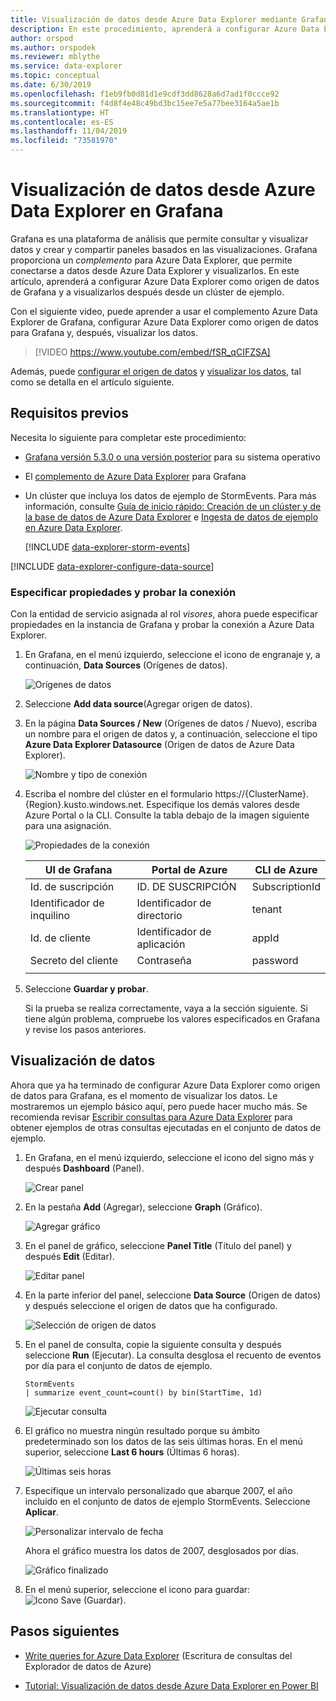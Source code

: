 ```yaml
---
title: Visualización de datos desde Azure Data Explorer mediante Grafana
description: En este procedimiento, aprenderá a configurar Azure Data Explorer como origen de datos de Grafana y a visualizarlos después desde un clúster de ejemplo.
author: orspod
ms.author: orspodek
ms.reviewer: mblythe
ms.service: data-explorer
ms.topic: conceptual
ms.date: 6/30/2019
ms.openlocfilehash: f1eb9fb0d81d1e9cdf3dd8628a6d7ad1f0ccce92
ms.sourcegitcommit: f4d8f4e48c49bd3bc15ee7e5a77bee3164a5ae1b
ms.translationtype: HT
ms.contentlocale: es-ES
ms.lasthandoff: 11/04/2019
ms.locfileid: "73581970"
---
```

# <a name="visualize-data-from-azure-data-explorer-in-grafana"></a>Visualización de datos desde Azure Data Explorer en Grafana

Grafana es una plataforma de análisis que permite consultar y visualizar datos y crear y compartir paneles basados en las visualizaciones. Grafana proporciona un *complemento* para Azure Data Explorer, que permite conectarse a datos desde Azure Data Explorer y visualizarlos. En este artículo, aprenderá a configurar Azure Data Explorer como origen de datos de Grafana y a visualizarlos después desde un clúster de ejemplo.

Con el siguiente video, puede aprender a usar el complemento Azure Data Explorer de Grafana, configurar Azure Data Explorer como origen de datos para Grafana y, después, visualizar los datos. 

> [!VIDEO https://www.youtube.com/embed/fSR_qCIFZSA]

Además, puede [configurar el origen de datos](#configure-the-data-source) y [visualizar los datos](#visualize-data), tal como se detalla en el artículo siguiente.

## <a name="prerequisites"></a>Requisitos previos

Necesita lo siguiente para completar este procedimiento:

* [Grafana versión 5.3.0 o una versión posterior](https://docs.grafana.org/installation/) para su sistema operativo

* El [complemento de Azure Data Explorer](https://grafana.com/plugins/grafana-azure-data-explorer-datasource/installation) para Grafana

* Un clúster que incluya los datos de ejemplo de StormEvents. Para más información, consulte [Guía de inicio rápido: Creación de un clúster y de la base de datos de Azure Data Explorer](create-cluster-database-portal.md) e [Ingesta de datos de ejemplo en Azure Data Explorer](ingest-sample-data.md).

    [!INCLUDE [data-explorer-storm-events](../../includes/data-explorer-storm-events.md)]

[!INCLUDE [data-explorer-configure-data-source](../../includes/data-explorer-configure-data-source.md)]

### <a name="specify-properties-and-test-the-connection"></a>Especificar propiedades y probar la conexión

Con la entidad de servicio asignada al rol *visores*, ahora puede especificar propiedades en la instancia de Grafana y probar la conexión a Azure Data Explorer.

1. En Grafana, en el menú izquierdo, seleccione el icono de engranaje y, a continuación, **Data Sources** (Orígenes de datos).

    ![Orígenes de datos](media/grafana/data-sources.png)

1. Seleccione **Add data source**(Agregar origen de datos).

1. En la página **Data Sources / New** (Orígenes de datos / Nuevo), escriba un nombre para el origen de datos y, a continuación, seleccione el tipo **Azure Data Explorer Datasource** (Origen de datos de Azure Data Explorer).

    ![Nombre y tipo de conexión](media/grafana/connection-name-type.png)

1. Escriba el nombre del clúster en el formulario https://{ClusterName}.{Region}.kusto.windows.net. Especifique los demás valores desde Azure Portal o la CLI. Consulte la tabla debajo de la imagen siguiente para una asignación.

    ![Propiedades de la conexión](media/grafana/connection-properties.png)

    | UI de Grafana | Portal de Azure | CLI de Azure |
    | --- | --- | --- |
    | Id. de suscripción | ID. DE SUSCRIPCIÓN | SubscriptionId |
    | Identificador de inquilino | Identificador de directorio | tenant |
    | Id. de cliente | Identificador de aplicación | appId |
    | Secreto del cliente | Contraseña | password |
    | | | |

1. Seleccione **Guardar y probar**.

    Si la prueba se realiza correctamente, vaya a la sección siguiente. Si tiene algún problema, compruebe los valores especificados en Grafana y revise los pasos anteriores.

## <a name="visualize-data"></a>Visualización de datos

Ahora que ya ha terminado de configurar Azure Data Explorer como origen de datos para Grafana, es el momento de visualizar los datos. Le mostraremos un ejemplo básico aquí, pero puede hacer mucho más. Se recomienda revisar [Escribir consultas para Azure Data Explorer](write-queries.md) para obtener ejemplos de otras consultas ejecutadas en el conjunto de datos de ejemplo.

1. En Grafana, en el menú izquierdo, seleccione el icono del signo más y después **Dashboard** (Panel).

    ![Crear panel](media/grafana/create-dashboard.png)

1. En la pestaña **Add** (Agregar), seleccione **Graph** (Gráfico).

    ![Agregar gráfico](media/grafana/add-graph.png)

1. En el panel de gráfico, seleccione **Panel Title** (Título del panel) y después **Edit** (Editar).

    ![Editar panel](media/grafana/edit-panel.png)

1. En la parte inferior del panel, seleccione **Data Source** (Origen de datos) y después seleccione el origen de datos que ha configurado.

    ![Selección de origen de datos](media/grafana/select-data-source.png)

1. En el panel de consulta, copie la siguiente consulta y después seleccione **Run** (Ejecutar). La consulta desglosa el recuento de eventos por día para el conjunto de datos de ejemplo.

    ```kusto
    StormEvents
    | summarize event_count=count() by bin(StartTime, 1d)
    ```

    ![Ejecutar consulta](media/grafana/run-query.png)

1. El gráfico no muestra ningún resultado porque su ámbito predeterminado son los datos de las seis últimas horas. En el menú superior, seleccione **Last 6 hours** (Últimas 6 horas).

    ![Últimas seis horas](media/grafana/last-six-hours.png)

1. Especifique un intervalo personalizado que abarque 2007, el año incluido en el conjunto de datos de ejemplo StormEvents. Seleccione **Aplicar**.

    ![Personalizar intervalo de fecha](media/grafana/custom-date-range.png)

    Ahora el gráfico muestra los datos de 2007, desglosados por días.

    ![Gráfico finalizado](media/grafana/finished-graph.png)

1. En el menú superior, seleccione el icono para guardar: ![Icono Save (Guardar)](media/grafana/save-icon.png).

## <a name="next-steps"></a>Pasos siguientes

* [Write queries for Azure Data Explorer](write-queries.md) (Escritura de consultas del Explorador de datos de Azure)

* [Tutorial: Visualización de datos desde Azure Data Explorer en Power BI](visualize-power-bi.md)
